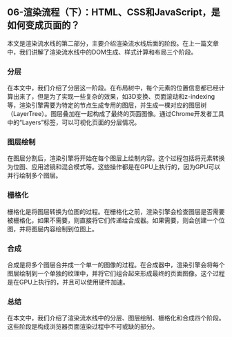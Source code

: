 ## 06-渲染流程（下）：HTML、CSS和JavaScript，是如何变成页面的？
本文是渲染流水线的第二部分，主要介绍渲染流水线后面的阶段。在上一篇文章中，我们讲解了渲染流水线中的DOM生成、样式计算和布局三个阶段。

### 分层
在本文中，我们介绍了分层这一阶段。在布局树中，每个元素的位置信息都已经计算出来了，但是为了实现一些复杂的效果，如3D变换、页面滚动和z-indexing等，渲染引擎需要为特定的节点生成专用的图层，并生成一棵对应的图层树（LayerTree）。图层叠加在一起构成了最终的页面图像。通过Chrome开发者工具中的“Layers”标签，可以可视化页面的分层情况。

### 图层绘制
在图层分割后，渲染引擎将开始在每个图层上绘制内容。这个过程包括将元素转换为位图、应用滤镜和混合模式等。这些操作都是在GPU上执行的，因为GPU可以并行绘制多个图层。

### 栅格化
栅格化是将图层转换为位图的过程。在栅格化之前，渲染引擎会检查图层是否需要被栅格化，如果不需要，则直接将它们传递给合成器。如果需要，则会创建一个位图，并将图层内容绘制到位图上。

### 合成
合成是将多个图层合并成一个单一的图像的过程。在合成器中，渲染引擎会将每个图层绘制到一个单独的纹理中，并将它们组合起来形成最终的页面图像。这个过程是在GPU上执行的，并且可以使用硬件加速。

### 总结
在本文中，我们介绍了渲染流水线中的分层、图层绘制、栅格化和合成四个阶段。这些阶段是构成浏览器页面渲染过程中不可或缺的部分。


